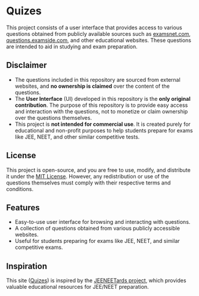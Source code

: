 # Quizes

This project consists of a user interface that provides access to various questions obtained from publicly available sources such as [examsnet.com](https://www.examsnet.com), [questions.examside.com](https://questions.examside.com/), and other educational websites. These questions are intended to aid in studying and exam preparation.

## Disclaimer

- The questions included in this repository are sourced from external websites, and **no ownership is claimed** over the content of the questions.
- The **User Interface** (UI) developed in this repository is the **only original contribution**. The purpose of this repository is to provide easy access and interaction with the questions, not to monetize or claim ownership over the questions themselves.
- This project is **not intended for commercial use**. It is created purely for educational and non-profit purposes to help students prepare for exams like JEE, NEET, and other similar competitive tests.

## License

This project is open-source, and you are free to use, modify, and distribute it under the [MIT License](LICENSE). However, any redistribution or use of the questions themselves must comply with their respective terms and conditions.

## Features

- Easy-to-use user interface for browsing and interacting with questions.
- A collection of questions obtained from various publicly accessible websites.
- Useful for students preparing for exams like JEE, NEET, and similar competitive exams.

## Inspiration

This site ([Quizes](https://itzfew.github.io/Quizes/)) is inspired by the [JEENEETards project](https://github.com/skndash96/jeeneetards), which provides valuable educational resources for JEE/NEET preparation.

